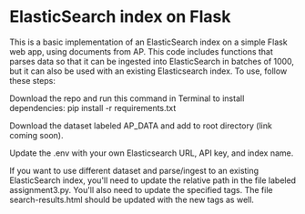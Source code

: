 # ElasticSearch index on Flask
This is a basic implementation of an ElasticSearch index on a simple Flask web app, using documents from AP. This code includes functions that parses data so that it can be ingested into ElasticSearch in batches of 1000, but it can also be used with an existing Elasticsearch index. To use, follow these steps:

Download the repo and run this command in Terminal to install dependencies:
pip install -r requirements.txt

Download the dataset labeled AP_DATA and add to root directory (link coming soon).

Update the .env with your own Elasticsearch URL, API key, and index name.

If you want to use different dataset and parse/ingest to an existing ElasticSearch index, you'll need to update the relative path in the file labeled assignment3.py. You'll also need to update the specified tags. The file search-results.html should be updated with the new tags as well.
